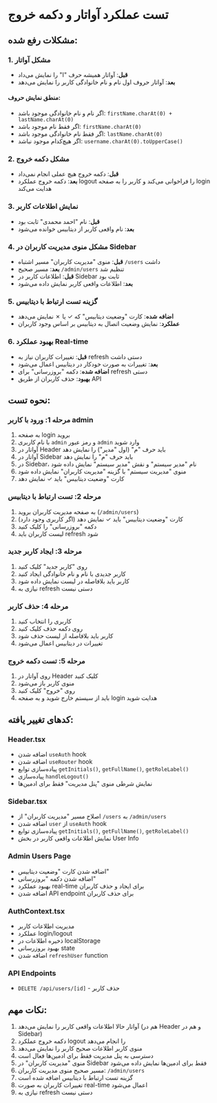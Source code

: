 # تست عملکرد آواتار و دکمه خروج

## مشکلات رفع شده:

### 1. مشکل آواتار
- **قبل**: آواتار همیشه حرف "ا" را نمایش می‌داد
- **بعد**: آواتار حروف اول نام و نام خانوادگی کاربر را نمایش می‌دهد

#### منطق نمایش حروف:
- اگر نام و نام خانوادگی موجود باشد: `firstName.charAt(0) + lastName.charAt(0)`
- اگر فقط نام موجود باشد: `firstName.charAt(0)`
- اگر فقط نام خانوادگی موجود باشد: `lastName.charAt(0)`
- اگر هیچ‌کدام موجود نباشد: `username.charAt(0).toUpperCase()`

### 2. مشکل دکمه خروج
- **قبل**: دکمه خروج هیچ عملی انجام نمی‌داد
- **بعد**: دکمه خروج عملکرد logout را فراخوانی می‌کند و کاربر را به صفحه login هدایت می‌کند

### 3. نمایش اطلاعات کاربر
- **قبل**: نام "احمد محمدی" ثابت بود
- **بعد**: نام واقعی کاربر از دیتابیس خوانده می‌شود

### 4. مشکل منوی مدیریت کاربران در Sidebar
- **قبل**: منوی "مدیریت کاربران" مسیر اشتباه `/users` داشت
- **بعد**: مسیر صحیح `/admin/users` تنظیم شد
- **قبل**: اطلاعات کاربر در Sidebar ثابت بود
- **بعد**: اطلاعات واقعی کاربر نمایش داده می‌شود

### 5. گزینه تست ارتباط با دیتابیس
- **اضافه شده**: کارت "وضعیت دیتابیس" که ✓ یا ✗ نمایش می‌دهد
- **عملکرد**: نمایش وضعیت اتصال به دیتابیس بر اساس وجود کاربران

### 6. بهبود عملکرد Real-time
- **قبل**: تغییرات کاربران نیاز به refresh دستی داشت
- **بعد**: تغییرات به صورت خودکار در دیتابیس اعمال می‌شود
- **اضافه شده**: دکمه "بروزرسانی" برای refresh دستی
- **بهبود**: حذف کاربران از طریق API

## نحوه تست:

### مرحله 1: ورود با کاربر admin
1. به صفحه login بروید
2. با نام کاربری `admin` و رمز عبور `admin` وارد شوید
3. آواتار در Header باید حرف "م" (اول "مدیر") را نمایش دهد
4. آواتار در Sidebar باید حرف "م" را نمایش دهد
5. در Sidebar، نام "مدیر سیستم" و نقش "مدیر سیستم" نمایش داده شود
6. منوی "مدیریت سیستم" با گزینه "مدیریت کاربران" نمایش داده شود
7. کارت "وضعیت دیتابیس" باید ✓ نمایش دهد

### مرحله 2: تست ارتباط با دیتابیس
1. به صفحه مدیریت کاربران بروید (`/admin/users`)
2. کارت "وضعیت دیتابیس" باید ✓ نمایش دهد (اگر کاربری وجود دارد)
3. دکمه "بروزرسانی" را کلیک کنید
4. لیست کاربران باید refresh شود

### مرحله 3: ایجاد کاربر جدید
1. روی "کاربر جدید" کلیک کنید
2. کاربر جدیدی با نام و نام خانوادگی ایجاد کنید
3. کاربر باید بلافاصله در لیست نمایش داده شود
4. نیازی به refresh دستی نیست

### مرحله 4: حذف کاربر
1. کاربری را انتخاب کنید
2. روی دکمه حذف کلیک کنید
3. کاربر باید بلافاصله از لیست حذف شود
4. تغییرات در دیتابیس اعمال می‌شود

### مرحله 5: تست دکمه خروج
1. روی آواتار در Header کلیک کنید
2. منوی کاربر باز می‌شود
3. روی "خروج" کلیک کنید
4. باید از سیستم خارج شوید و به صفحه login هدایت شوید

## کدهای تغییر یافته:

### Header.tsx
- اضافه شدن `useAuth` hook
- اضافه شدن `useRouter` hook
- پیاده‌سازی توابع `getInitials()`, `getFullName()`, `getRoleLabel()`
- پیاده‌سازی `handleLogout()`
- نمایش شرطی منوی "پنل مدیریت" فقط برای ادمین‌ها

### Sidebar.tsx
- اصلاح مسیر "مدیریت کاربران" از `/users` به `/admin/users`
- اضافه شدن `user` از `useAuth` hook
- پیاده‌سازی توابع `getInitials()`, `getFullName()`, `getRoleLabel()`
- نمایش اطلاعات واقعی کاربر در بخش User Info

### Admin Users Page
- اضافه شدن کارت "وضعیت دیتابیس"
- اضافه شدن دکمه "بروزرسانی"
- بهبود عملکرد real-time برای ایجاد و حذف کاربران
- اضافه شدن API endpoint برای حذف کاربران

### AuthContext.tsx
- مدیریت اطلاعات کاربر
- عملکرد login/logout
- ذخیره اطلاعات در localStorage
- بهبود بروزرسانی state
- اضافه شدن `refreshUser` function

### API Endpoints
- `DELETE /api/users/[id]` - حذف کاربر

## نکات مهم:
1. آواتار حالا اطلاعات واقعی کاربر را نمایش می‌دهد (هم در Header و هم در Sidebar)
2. دکمه خروج عملکرد logout را انجام می‌دهد
3. منوی کاربر اطلاعات صحیح کاربر را نمایش می‌دهد
4. دسترسی به پنل مدیریت فقط برای ادمین‌ها فعال است
5. منوی "مدیریت کاربران" در Sidebar فقط برای ادمین‌ها نمایش داده می‌شود
6. مسیر صحیح منوی مدیریت کاربران: `/admin/users`
7. گزینه تست ارتباط با دیتابیس اضافه شده است
8. تغییرات کاربران به صورت real-time اعمال می‌شود
9. نیازی به refresh دستی نیست
